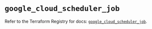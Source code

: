 # `google_cloud_scheduler_job`

Refer to the Terraform Registry for docs: [`google_cloud_scheduler_job`](https://registry.terraform.io/providers/hashicorp/google/6.30.0/docs/resources/cloud_scheduler_job).
